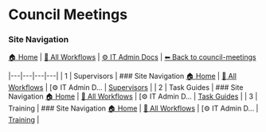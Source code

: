 # Council Meetings

### Site Navigation
[🏠 Home](../../README.md) | [📂 All Workflows](../../users/users.md) | [⚙ IT Admin Docs](../../it-admins/README.md) | [⬅ Back to council-meetings](../README.md)

|---|---|---|---|
| 1 | Supervisors | ### Site Navigation [🏠 Home](../../../README.md) | [📂 All Workflows](../../users.md) | [⚙ IT Admin D... | [Supervisors](supervisors/) |
| 2 | Task Guides | ### Site Navigation [🏠 Home](../../../README.md) | [📂 All Workflows](../../users.md) | [⚙ IT Admin D... | [Task Guides](task-guides/) |
| 3 | Training | ### Site Navigation [🏠 Home](../../../README.md) | [📂 All Workflows](../../users.md) | [⚙ IT Admin D... | [Training](training/) |